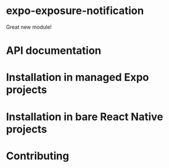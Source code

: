 # expo-exposure-notification

Great new module!

# API documentation

# Installation in managed Expo projects

# Installation in bare React Native projects

# Contributing
